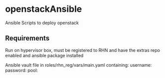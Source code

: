 # openstackAnsible
Ansible Scripts to deploy openstack


## Requirements ##

Run on hypervisor box, must be registered to RHN and have the extras repo enabled and ansible package installed

Ansible vault file in roles/rhn_reg/vars/main.yaml containing:
username:
password:
pool:

